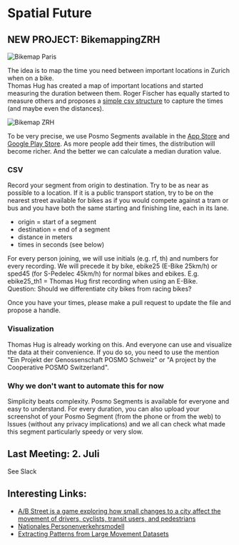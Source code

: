 # Spatial Future

## NEW PROJECT: BikemappingZRH
![Bikemap Paris](https://raw.githubusercontent.com/posmocoop/spatial_future/master/paris.jpeg)
    

The idea is to map the time you need between important locations in Zurich when on a bike.     
Thomas Hug has created a map of important locations and started measuring the duration between them. Roger Fischer has equally started to measure others and proposes a [simple csv structure](https://github.com/posmocoop/spatial_future/blob/master/bikemappingzrh.csv) to capture the times (and maybe even the distances).   

![Bikemap ZRH](https://raw.githubusercontent.com/posmocoop/spatial_future/master/zurich_miromap.png)


To be very precise, we use Posmo Segments available in the [App Store](https://apps.apple.com/us/app/posmo-segments/id1450602777) and [Google Play Store](https://play.google.com/store/apps/details?id=io.datamap.posmo_segments). As more people add their times, the distribution will become richer. And the better we can calculate a median duration value.             

### CSV
Record your segment from origin to destination. Try to be as near as possible to a location. If it is a public transport station, try to be on the nearest street available for bikes as if you would compete against a tram or bus and you have both the same starting and finishing line, each in its lane.              
             
- origin = start of a segment 
- destination = end of a segment
- distance in meters
- times in seconds (see below)
           
For every person joining, we will use initials (e.g. rf, th) and numbers for every recording. We will precede it by bike, ebike25 (E-Bike 25km/h) or sped45 (for S-Pedelec 45km/h) for normal bikes and ebikes. E.g. ebike25_th1 = Thomas Hug first recording when using an E-Bike.             
Question: Should we differentiate city bikes from racing bikes?         
            
Once you have your times, please make a pull request to update the file and propose a handle.          

### Visualization
Thomas Hug is already working on this. And everyone can use and visualize the data at their convenience. If you do so, you need to use the mention "Ein Projekt der Genossenschaft POSMO Schweiz" or "A project by the Cooperative POSMO Switzerland". 

### Why we don't want to automate this for now
Simplicity beats complexity. Posmo Segments is available for everyone and easy to understand. For every duration, you can also upload your screenshot of your Posmo Segment (from the phone or from the web) to Issues (without any privacy implications) and we all can check what made this segment particularly speedy or very slow. 


## Last Meeting: 2. Juli
See Slack



## Interesting Links:
- [A/B Street is a game exploring how small changes to a city affect the movement of drivers, cyclists, transit users, and pedestrians](https://github.com/dabreegster/abstreet)
- [Nationales Personenverkehrsmodell](https://www.are.admin.ch/are/de/home/verkehr-und-infrastruktur/grundlagen-und-daten/verkehrsmodellierung/npvm.html)
- [Extracting Patterns from Large Movement Datasets](https://austriaca.at/?arp=0x003b9d88)
